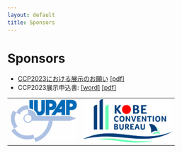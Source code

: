 ```yaml
---
layout: default
title: Sponsors
---
```


# Sponsors

* [CCP2023における展示のお願い](assets/files/CCP2023展示願い-2022-11.pdf) [[pdf]](CCP2023展示願い-2022-11.pdf)
* CCP2023展示申込書: [[word]](assets/files/CCP2023展示申込書-2022-11b.docx) [[pdf]](assets/files/CCP2023展示申込書-2022-11b.pdf)

<table class="noborder">
<tr>
  <td><a href="https://iupap.org"><img  class="noborder" src="assets/images/iupap-logo.png" width="150"></a></td>
  <td><a href="https://kobe-convention.jp/en/"><img class="noborder" src="assets/images/kobe-convention-bureau.jpg" width="200"></a></td>
</tr>
</table>
